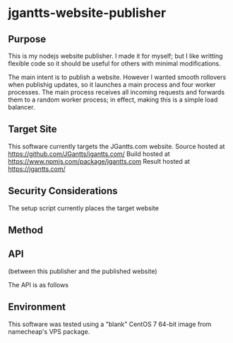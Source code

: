# jgantts-website-publisher
 
## Purpose
 
This is my nodejs website publisher.
I made it for myself; but I like writting flexible code so it should be useful for others with minimal modifications.

The main intent is to publish a website.
However I wanted smooth rollovers when publishig updates, so it launches a main process and four worker processes.
The main process receives all incoming requests and forwards them to a random worker process;
in effect, making this is a simple load balancer.

## Target Site

This software currently targets the JGantts.com website.
Source hosted at https://github.com/JGantts/jgantts.com/
Build hosted at https://www.npmjs.com/package/jgantts.com
Result hosted at https://jgantts.com/

## Security Considerations

The setup script currently places the target website

## Method

## API
(between this publisher and the published website)

The API is as follows

## Environment

This software was tested using a "blank" CentOS 7 64-bit image from namecheap's VPS package.




